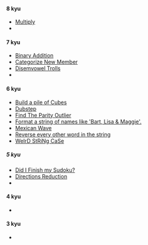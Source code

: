 #### 8 kyu
- [Multiply](https://www.codewars.com/kata/50654ddff44f800200000004)
- []()

#### 7 kyu
- [Binary Addition](https://www.codewars.com/kata/551f37452ff852b7bd000139)
- [Categorize New Member](https://www.codewars.com/kata/5502c9e7b3216ec63c0001aa)
- [Disemvowel Trolls](https://www.codewars.com/kata/52fba66badcd10859f00097e)
- []()

#### 6 kyu
- [Build a pile of Cubes](https://www.codewars.com/kata/5592e3bd57b64d00f3000047)
- [Dubstep](https://www.codewars.com/kata/551dc350bf4e526099000ae5)
- [Find The Parity Outlier](https://www.codewars.com/kata/5526fc09a1bbd946250002dc)
- [Format a string of names like 'Bart, Lisa & Maggie'.](https://www.codewars.com/kata/53368a47e38700bd8300030d)
- [Mexican Wave](https://www.codewars.com/kata/58f5c63f1e26ecda7e000029)
- [Reverse every other word in the string](https://www.codewars.com/kata/58d76854024c72c3e20000de)
- [WeIrD StRiNg CaSe](https://www.codewars.com/kata/weird-string-case/python)

##### 5 kyu
- [Did I Finish my Sudoku?](https://www.codewars.com/kata/53db96041f1a7d32dc0004d2)
- [Directions Reduction](https://www.codewars.com/kata/550f22f4d758534c1100025a)
- []()

#### 4 kyu
- []()

#### 3 kyu
- []()

